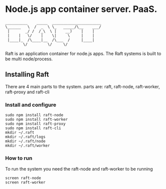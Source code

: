 Node.js app container server. PaaS.
=============
    __________    _____  ______________________
    \______   \  /  _  \ \_   _____/\__    ___/
     |       _/ /  /_\  \ |    __)    |    |   
     |    |   \/    |    \|     \     |    |   
     |____|_  /\____|__  /\___  /     |____|   
            \/         \/     \/  


             
Raft is an application container for node.js apps. The Raft systems is built to be multi node/process.



Installing Raft
------------

There are 4 main parts to the system. parts are: raft, raft-node, raft-worker, raft-proxy and raft-cli


### Install and configure

    sudo npm install raft-node
    sudo npm install raft-worker
    sudo npm install raft-proxy
    sudo npm install raft-cli
    mkdir ~/.raft
    mkdir ~/.raft/logs
    mkdir ~/.raft/node
    mkdir ~/.raft/worker



### How to run
To run the system you need the raft-node and raft-worker to be running

    screen raft-node
    screen raft-worker




